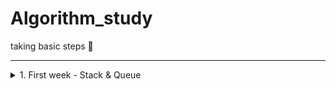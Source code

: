 # Algorithm_study
 
taking basic steps 🐾

<hr>

 <details>
            <summary>1. First week - Stack & Queue </summary>
             - practicing with quiz<br>
             <ol>
              <li><a href="https://programmers.co.kr/learn/courses/30/lessons/42584">Programmars - stock price</a></li>
             solution 👉 <a href="https://github.com/purple-cabbage0030/algorithm_study/blob/main/1st_week/quiz_n_solution/pgm_stock_price.py">click here</a>
              <li><a href="https://programmers.co.kr/learn/courses/30/lessons/42586">Programmars - function development</a></li>
             </ol>
 </details>

